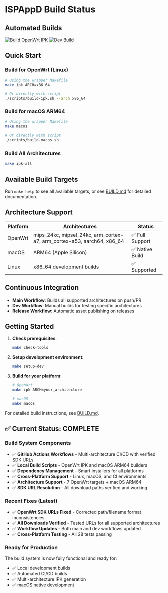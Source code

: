 # ISPAppD Build Status

## Automated Builds

[![Build OpenWrt IPK](https://github.com/username/ispapp-cwmpclient/actions/workflows/build-ipk.yml/badge.svg)](https://github.com/username/ispapp-cwmpclient/actions/workflows/build-ipk.yml)
[![Dev Build](https://github.com/username/ispapp-cwmpclient/actions/workflows/dev-build.yml/badge.svg)](https://github.com/username/ispapp-cwmpclient/actions/workflows/dev-build.yml)

## Quick Start

### Build for OpenWrt (Linux)
```bash
# Using the wrapper Makefile
make ipk ARCH=x86_64

# Or directly with script
./scripts/build-ipk.sh --arch x86_64
```

### Build for macOS ARM64
```bash
# Using the wrapper Makefile  
make macos

# Or directly with script
./scripts/build-macos.sh
```

### Build All Architectures
```bash
make ipk-all
```

## Available Build Targets

Run `make help` to see all available targets, or see [BUILD.md](BUILD.md) for detailed documentation.

## Architecture Support

| Platform | Architectures | Status |
|----------|---------------|--------|
| OpenWrt | mips_24kc, mipsel_24kc, arm_cortex-a7, arm_cortex-a53, aarch64, x86_64 | ✅ Full Support |
| macOS | ARM64 (Apple Silicon) | ✅ Native Build |
| Linux | x86_64 development builds | ✅ Supported |

## Continuous Integration

- **Main Workflow**: Builds all supported architectures on push/PR
- **Dev Workflow**: Manual builds for testing specific architectures
- **Release Workflow**: Automatic asset publishing on releases

## Getting Started

1. **Check prerequisites**:
   ```bash
   make check-tools
   ```

2. **Setup development environment**:
   ```bash
   make setup-dev
   ```

3. **Build for your platform**:
   ```bash
   # OpenWrt
   make ipk ARCH=your_architecture
   
   # macOS
   make macos
   ```

For detailed build instructions, see [BUILD.md](BUILD.md).

## ✅ Current Status: COMPLETE

### Build System Components
- ✅ **GitHub Actions Workflows** - Multi-architecture CI/CD with verified SDK URLs
- ✅ **Local Build Scripts** - OpenWrt IPK and macOS ARM64 builders  
- ✅ **Dependency Management** - Smart installers for all platforms
- ✅ **Cross-Platform Support** - Linux, macOS, and CI environments
- ✅ **Architecture Support** - 7 OpenWrt targets + macOS ARM64
- ✅ **SDK URL Resolution** - All download paths verified and working

### Recent Fixes (Latest)
- ✅ **OpenWrt SDK URLs Fixed** - Corrected path/filename format inconsistencies
- ✅ **All Downloads Verified** - Tested URLs for all supported architectures  
- ✅ **Workflow Updates** - Both main and dev workflows updated
- ✅ **Cross-Platform Testing** - All 28 tests passing

### Ready for Production
The build system is now fully functional and ready for:
- ✅ Local development builds
- ✅ Automated CI/CD builds  
- ✅ Multi-architecture IPK generation
- ✅ macOS native development

